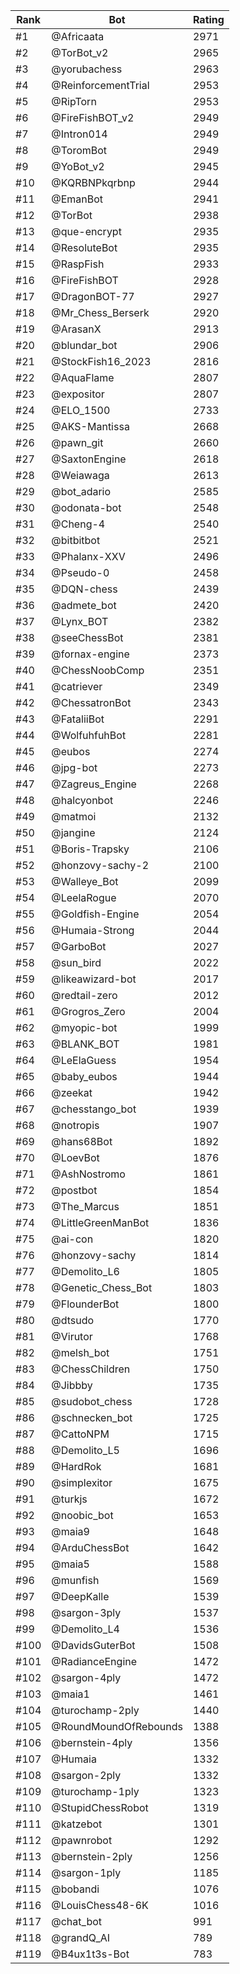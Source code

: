 Rank|Bot|Rating
---|---|---
#1|@Africaata|2971
#2|@TorBot_v2|2965
#3|@yorubachess|2963
#4|@ReinforcementTrial|2953
#5|@RipTorn|2953
#6|@FireFishBOT_v2|2949
#7|@Intron014|2949
#8|@ToromBot|2949
#9|@YoBot_v2|2945
#10|@KQRBNPkqrbnp|2944
#11|@EmanBot|2941
#12|@TorBot|2938
#13|@que-encrypt|2935
#14|@ResoluteBot|2935
#15|@RaspFish|2933
#16|@FireFishBOT|2928
#17|@DragonBOT-77|2927
#18|@Mr_Chess_Berserk|2920
#19|@ArasanX|2913
#20|@blundar_bot|2906
#21|@StockFish16_2023|2816
#22|@AquaFlame|2807
#23|@expositor|2807
#24|@ELO_1500|2733
#25|@AKS-Mantissa|2668
#26|@pawn_git|2660
#27|@SaxtonEngine|2618
#28|@Weiawaga|2613
#29|@bot_adario|2585
#30|@odonata-bot|2548
#31|@Cheng-4|2540
#32|@bitbitbot|2521
#33|@Phalanx-XXV|2496
#34|@Pseudo-0|2458
#35|@DQN-chess|2439
#36|@admete_bot|2420
#37|@Lynx_BOT|2382
#38|@seeChessBot|2381
#39|@fornax-engine|2373
#40|@ChessNoobComp|2351
#41|@catriever|2349
#42|@ChessatronBot|2343
#43|@FataliiBot|2291
#44|@WolfuhfuhBot|2281
#45|@eubos|2274
#46|@jpg-bot|2273
#47|@Zagreus_Engine|2268
#48|@halcyonbot|2246
#49|@matmoi|2132
#50|@jangine|2124
#51|@Boris-Trapsky|2106
#52|@honzovy-sachy-2|2100
#53|@Walleye_Bot|2099
#54|@LeelaRogue|2070
#55|@Goldfish-Engine|2054
#56|@Humaia-Strong|2044
#57|@GarboBot|2027
#58|@sun_bird|2022
#59|@likeawizard-bot|2017
#60|@redtail-zero|2012
#61|@Grogros_Zero|2004
#62|@myopic-bot|1999
#63|@BLANK_BOT|1981
#64|@LeElaGuess|1954
#65|@baby_eubos|1944
#66|@zeekat|1942
#67|@chesstango_bot|1939
#68|@notropis|1907
#69|@hans68Bot|1892
#70|@LoevBot|1876
#71|@AshNostromo|1861
#72|@postbot|1854
#73|@The_Marcus|1851
#74|@LittleGreenManBot|1836
#75|@ai-con|1820
#76|@honzovy-sachy|1814
#77|@Demolito_L6|1805
#78|@Genetic_Chess_Bot|1803
#79|@FlounderBot|1800
#80|@dtsudo|1770
#81|@Virutor|1768
#82|@melsh_bot|1751
#83|@ChessChildren|1750
#84|@Jibbby|1735
#85|@sudobot_chess|1728
#86|@schnecken_bot|1725
#87|@CattoNPM|1715
#88|@Demolito_L5|1696
#89|@HardRok|1681
#90|@simplexitor|1675
#91|@turkjs|1672
#92|@noobic_bot|1653
#93|@maia9|1648
#94|@ArduChessBot|1642
#95|@maia5|1588
#96|@munfish|1569
#97|@DeepKalle|1539
#98|@sargon-3ply|1537
#99|@Demolito_L4|1536
#100|@DavidsGuterBot|1508
#101|@RadianceEngine|1472
#102|@sargon-4ply|1472
#103|@maia1|1461
#104|@turochamp-2ply|1440
#105|@RoundMoundOfRebounds|1388
#106|@bernstein-4ply|1356
#107|@Humaia|1332
#108|@sargon-2ply|1332
#109|@turochamp-1ply|1323
#110|@StupidChessRobot|1319
#111|@katzebot|1301
#112|@pawnrobot|1292
#113|@bernstein-2ply|1256
#114|@sargon-1ply|1185
#115|@bobandi|1076
#116|@LouisChess48-6K|1016
#117|@chat_bot|991
#118|@grandQ_AI|789
#119|@B4ux1t3s-Bot|783

